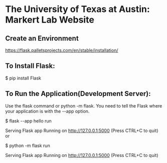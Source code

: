 # The University of Texas at Austin: Markert Lab Website

## Create an Environment
https://flask.palletsprojects.com/en/stable/installation/

## To Install Flask:
$ pip install Flask

## To Run the Application(Development Server):
Use the flask command or python -m flask. You need to tell the Flask where your application is with the --app option.

$ flask --app hello run

Serving Flask app
Running on http://127.0.0.1:5000 (Press CTRL+C to quit)
or

$ python -m flask run

Serving Flask app
Running on http://127.0.0.1:5000 (Press CTRL+C to quit)
